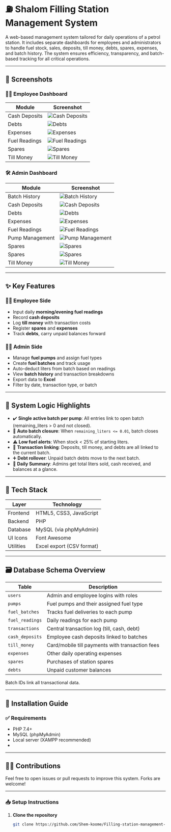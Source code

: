 # ⛽ Shalom Filling Station Management System

A web-based management system tailored for daily operations of a petrol station. It includes separate dashboards for employees and administrators to handle fuel stock, sales, deposits, till money, debts, spares, expenses, and batch history. The system ensures efficiency, transparency, and batch-based tracking for all critical operations.

---

## 📸 Screenshots

### 👨‍🔧 Employee Dashboard

| Module | Screenshot |
|--------|------------|
| Cash Deposits | ![Cash Deposits](screenshots/employee/cashdeposits.PNG) |
| Debts | ![Debts](screenshots/employee/debts.PNG) |
| Expenses | ![Expenses](screenshots/employee/expenses.PNG) |
| Fuel Readings | ![Fuel Readings](screenshots/employee/fuelreadings.PNG) |
| Spares | ![Spares](screenshots/employee/spares.PNG) |
| Till Money | ![Till Money](screenshots/employee/tillmoney.PNG) |

### 🛠️ Admin Dashboard

| Module | Screenshot |
|--------|------------|
| Batch History | ![Batch History](screenshots/admin/batchhistory.PNG) |
| Cash Deposits | ![Cash Deposits](screenshots/admin/cashdeposits.PNG) |
| Debts | ![Debts](screenshots/admin/debts.PNG) |
| Expenses | ![Expenses](screenshots/admin/expenses.PNG) |
| Fuel Readings | ![Fuel Readings](screenshots/admin/fuelreadings.PNG) |
| Pump Management | ![Pump Management](screenshots/admin/pumpmanagement.PNG) |
| Spares | ![Spares](screenshots/admin/spares1.PNG) |
| Spares | ![Spares](screenshots/admin/spares2.PNG) |
| Till Money | ![Till Money](screenshots/admin/tillmoney.PNG) |

---

## ✨ Key Features

### 👨‍💼 Employee Side

- Input daily **morning/evening fuel readings**
- Record **cash deposits**
- Log **till money** with transaction costs
- Register **spares** and **expenses**
- Track **debts**, carry unpaid balances forward

### 👩‍💼 Admin Side

- Manage **fuel pumps** and assign fuel types
- Create **fuel batches** and track usage
- Auto-deduct liters from batch based on readings
- View **batch history** and transaction breakdowns
- Export data to **Excel**
- Filter by date, transaction type, or batch

---

## 🧠 System Logic Highlights

- ✔️ **Single active batch per pump**: All entries link to open batch (remaining_liters > 0 and not closed).
- 🔄 **Auto batch closure**: When `remaining_liters <= 0.01`, batch closes automatically.
- ⚠️ **Low fuel alerts**: When stock < 25% of starting liters.
- 🧾 **Transaction linking**: Deposits, till money, and debts are all linked to the current batch.
- ➕ **Debt rollover**: Unpaid batch debts move to the next batch.
- 🧮 **Daily Summary**: Admins get total liters sold, cash received, and balances at a glance.

---

## 🧪 Tech Stack

| Layer       | Technology                 |
|-------------|----------------------------|
| Frontend    | HTML5, CSS3, JavaScript    |
| Backend     | PHP                        |
| Database    | MySQL (via phpMyAdmin)     |
| UI Icons    | Font Awesome               |
| Utilities   | Excel export (CSV format)  |

---

## 🗃 Database Schema Overview

| Table             | Description                                      |
|-------------------|--------------------------------------------------|
| `users`           | Admin and employee logins with roles             |
| `pumps`           | Fuel pumps and their assigned fuel type          |
| `fuel_batches`    | Tracks fuel deliveries to each pump              |
| `fuel_readings`   | Daily readings for each pump                     |
| `transactions`    | Central transaction log (till, cash, debt)       |
| `cash_deposits`   | Employee cash deposits linked to batches         |
| `till_money`      | Card/mobile till payments with transaction fees  |
| `expenses`        | Other daily operating expenses                   |
| `spares`          | Purchases of station spares                      |
| `debts`           | Unpaid customer balances                         |

Batch IDs link all transactional data.

---

## 🚀 Installation Guide

### ✅ Requirements

- PHP 7.4+
- MySQL (phpMyAdmin)
- Local server (XAMPP recommended)
- 
---

## 🧑‍💻 Contributions
Feel free to open issues or pull requests to improve this system. Forks are welcome!

---

### 📥 Setup Instructions

1. **Clone the repository**

   ```bash
   git clone https://github.com/Shem-koome/Filling-station-management-system.git
